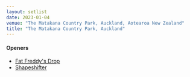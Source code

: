 ```yaml
---
layout: setlist
date: 2023-01-04
venue: "The Matakana Country Park, Auckland, Aotearoa New Zealand"
title: "The Matakana Country Park, Auckland"
---
```


<!--snippet-->
#### Openers

* [Fat Freddy's Drop](https://www.fatfreddysdrop.com/)
* [Shapeshifter](https://shapeshifter.co.nz/)
